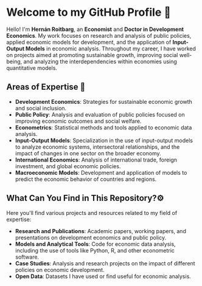 # Welcome to my GitHub Profile 👋

Hello! I'm **Hernán Roitbarg**, an **Economist** and **Doctor in Development Economics**. My work focuses on research and analysis of public policies, applied economic models for development, and the application of **Input-Output Models** in economic analysis. Throughout my career, I have worked on projects aimed at promoting sustainable growth, improving social well-being, and analyzing the interdependencies within economies using quantitative models.

## Areas of Expertise 💬 

- **Development Economics**: Strategies for sustainable economic growth and social inclusion.
- **Public Policy**: Analysis and evaluation of public policies focused on improving economic outcomes and social welfare.
- **Econometrics**: Statistical methods and tools applied to economic data analysis.
- **Input-Output Models**: Specialization in the use of input-output models to analyze economic systems, intersectoral relationships, and the impact of changes in one sector on the broader economy.
- **International Economics**: Analysis of international trade, foreign investment, and global economic policies.
- **Macroeconomic Models**: Development and application of models to predict the economic behavior of countries and regions.


## What Can You Find in This Repository?⚙️

Here you'll find various projects and resources related to my field of expertise:

- **Research and Publications**: Academic papers, working papers, and presentations on development economics and public policy.
- **Models and Analytical Tools**: Code for economic data analysis, including the use of tools like Python, R, and other econometric software.
- **Case Studies**: Analysis and research projects on the impact of different policies on economic development.
- **Open Data**: Datasets I have used or find useful for economic analysis.
